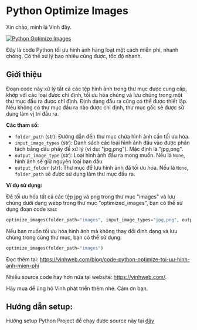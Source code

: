 # Python Optimize Images
Xin chào, mình là Vinh đây. 

[![Python Optimize Images](http://img.youtube.com/vi/aRmBLWA_czA/0.jpg)](http://www.youtube.com/watch?v=aRmBLWA_czA)

Đây là code Python tối ưu hình ảnh hàng loạt một cách miễn phí, nhanh chóng. Có thể xử lý bao nhiêu cũng được, tốc độ nhanh.

## Giới thiệu
Đoạn code này xử lý tất cả các tệp hình ảnh trong thư mục được cung cấp, khớp với các loại được chỉ định, tối ưu hóa chúng và lưu chúng trong một thư mục đầu ra được chỉ định. Định dạng đầu ra cũng có thể được thiết lập. Nếu không có thư mục đầu ra nào được chỉ định, thư mục gốc sẽ được sử dụng làm vị trí đầu ra.

**Các tham số:**

- `folder_path` (str): Đường dẫn đến thư mục chứa hình ảnh cần tối ưu hóa.
- `input_image_types` (str): Danh sách các loại hình ảnh đầu vào được phân tách bằng dấu phẩy để xử lý (ví dụ: "jpg,png"). Mặc định là "jpg,png".
- `output_image_type` (str): Loại hình ảnh đầu ra mong muốn. Nếu là `None`, hình ảnh sẽ giữ nguyên loại ban đầu.
- `output_folder` (str): Thư mục để lưu hình ảnh đã tối ưu hóa. Nếu là `None`, `folder_path` sẽ được sử dụng làm thư mục đầu ra.

**Ví dụ sử dụng:**

Để tối ưu hóa tất cả các tệp jpg và png trong thư mục "images" và lưu chúng dưới dạng webp trong thư mục "optimized_images", bạn có thể sử dụng đoạn code sau:

```python
optimize_images(folder_path="images", input_image_types="jpg,png", output_image_type="webp", output_folder="optimized_images")
```

Nếu bạn muốn tối ưu hóa hình ảnh mà không thay đổi định dạng và lưu chúng trong cùng thư mục, bạn có thể sử dụng:


```python
optimize_images(folder_path="images")
```

Đọc thêm tại: https://vinhweb.com/blog/code-python-optimize-toi-uu-hinh-anh-mien-phi

Nhiều source code hay hơn nữa tại website: https://vinhweb.com/.

Hãy mua để ủng hộ Vinh phát triển thêm nhé. Cảm ơn bạn.


## Hướng dẫn setup:
Hướng setup Python Project để chạy được source này tại [đây](https://mango-freesia-da4.notion.site/Doc-H-ng-d-n-Setup-Python-Project-VinhWeb-19274673f5db80679725d682c13c7f90?pvs=74)
